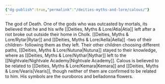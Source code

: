 ```yaml
---
{"dg-publish":true,"permalink":"/deities-myths-and-lore/calous/"}
---
```



The god of Death. One of the gods who was outcasted by mortals, its believed that he and his wife [[Deities, Myths & Lore/Atia\|Atia]] left after a riot broke out outside their home in Cholk. [[Deities, Myths & Lore/Rytar\|Rytar]] and [[Deities, Myths & Lore/Aella\|Aella]] -two of their children- following them as they left. Their other children choosing different paths, [[Deities, Myths & Lore/Nutuna\|Nutuna]] stayed to their knowledge, where as [[Deities, Myths & Lore/Nythar\|Nythar]] left to the [[Nightvale/Nightvale Academy\|Nightvale Academy]]. Calous is believed to be related to [[Deities, Myths & Lore/Kemara\|Kemara]] and [[Deities, Myths & Lore/Vearis\|Vearis]], though neither of them are confirmed to be related to him. His symbols are the ouroboros and belladonna flowers.

